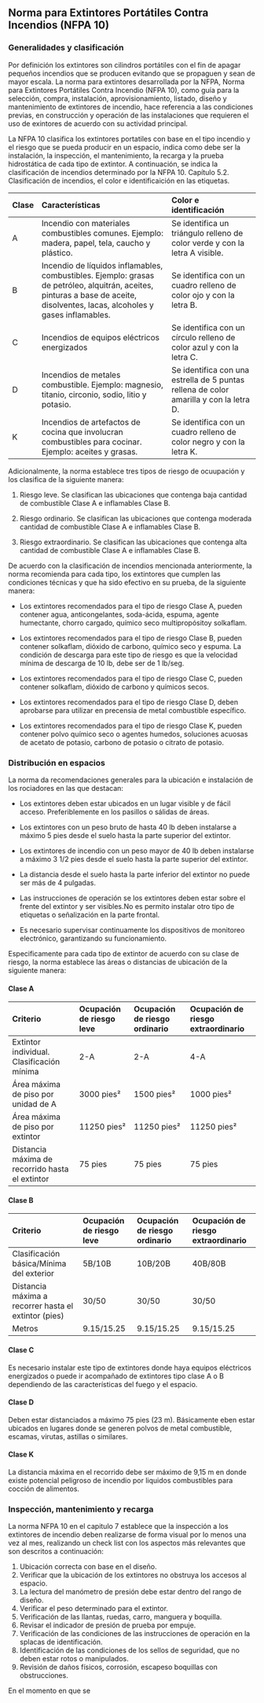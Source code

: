 ## Norma para Extintores Portátiles Contra Incendios (NFPA 10)

### Generalidades y clasificación
Por definición los extintores son cilindros portátiles con el fin de apagar pequeños incendios que se producen evitando que se propaguen y sean de mayor escala. La norma para extintores desarrollada por la NFPA, Norma para Extintores Portátiles Contra Incendio (NFPA 10), como guía para la selección, compra, instalación, aprovisionamiento, listado, diseño y mantenimiento de extintores de incendio, hace referencia a las condiciones previas, en construcción y operación de las instalaciones que requieren el uso de exintores de acuerdo con su actividad principal.

La NFPA 10 clasifica los extintores portatiles con base en el tipo incendio y el riesgo que se pueda producir en un espacio, indica como debe ser la instalación, la inspección, el mantenimiento, la recarga y la prueba hidrostática de cada tipo de extintor. A continuación, se indica la clasificación de incendios determinado por la NFPA 10. Capítulo 5.2. Clasificación de incendios, el color e identificaición en las etiquetas. 

| Clase | Características | Color e identificación |
|:-------|:-----------------|:----------|
| A | Incendio con materiales combustibles comunes. Ejemplo: madera, papel, tela, caucho y plástico. | Se identifica un triángulo relleno de color verde y con la letra A visible. |
| B | Incendio de líquidos inflamables, combustibles. Ejemplo: grasas de petróleo, alquitrán, aceites, pinturas a base de aceite, disolventes, lacas, alcoholes y gases inflamables. | Se identifica con un cuadro relleno de color ojo y con la letra B.|
| C | Incendios de equipos eléctricos energizados | Se identifica con un círculo relleno de color azul y con la letra C. |
| D | Incendios de metales combustible. Ejemplo: magnesio, titanio, circonio, sodio, litio y potasio. |  Se identifica con una estrella de 5 puntas rellena de color amarilla y con la letra D.|
| K | Incendios de artefactos de cocina que involucran combustibles para cocinar. Ejemplo: aceites y grasas. |  Se identifica con un cuadro relleno de color negro y con la letra K.|

Adicionalmente, la norma establece tres tipos de riesgo de ocuupación y los clasifica de la siguiente manera:

1. Riesgo leve. Se clasifican las ubicaciones que contenga baja cantidad de combustible Clase A e inflamables Clase B.

2. Riesgo ordinario. Se clasifican las ubicaciones que contenga moderada cantidad de combustible Clase A e inflamables Clase B.

3. Riesgo extraordinario. Se clasifican las ubicaciones que contenga alta cantidad de combustible Clase A e inflamables Clase B.

De acuerdo con la clasificación de incendios mencionada anteriormente, la norma recomienda para cada tipo, los extintores que cumplen las condiciones técnicas y que ha sido efectivo en su prueba, de la siguiente manera:

- Los extintores recomendados para el tipo de riesgo Clase A, pueden contener agua, anticongelantes, soda-ácida, espuma, agente humectante, chorro cargado, químico seco multipropósitoy solkaflam.

- Los extintores recomendados para el tipo de riesgo Clase B, pueden contener solkaflam, dióxido de carbono, químico seco y espuma. La condición de descarga para este tipo de riesgo es que la velocidad mínima de descarga de 10 lb, debe ser de 1 lb/seg.

- Los extintores recomendados para el tipo de riesgo Clase C, pueden contener solkaflam, dióxido de carbono y químicos secos. 

- Los extintores recomendados para el tipo de riesgo Clase D, deben aprobarse para utilizar en precensia de metal combustible específico.

- Los extintores recomendados para el tipo de riesgo Clase K, pueden contener polvo químico seco o agentes humedos, soluciones acuosas de acetato de potasio, carbono de potasio o citrato de potasio.

### Distribución en espacios 

La norma da recomendaciones generales para la ubicación e instalación de los rociadores en las que destacan: 

- Los extintores deben estar ubicados en un lugar visible y de fácil acceso. Preferiblemente en los pasillos o sálidas de áreas. 

- Los extintores con un peso bruto de hasta 40 lb deben instalarse a máximo 5 pies desde el suelo hasta la parte superior del extintor. 

- Los extintores de incendio con un peso mayor de 40 lb deben instalarse a máximo 3 1/2 pies desde el suelo hasta la parte superior del extintor. 

- La distancia desde el suelo hasta la parte inferior del extintor no puede ser más de 4 pulgadas. 

- Las instrucciones de operación se los extintores deben estar sobre el frente del extintor y ser visibles.No es permito instalar otro tipo de etiquetas o señalización en la parte frontal. 

- Es necesario supervisar continuamente los dispositivos de monitoreo electrónico, garantizando su funcionamiento. 

Especificamente para cada tipo de extintor de acuerdo con su clase de riesgo, la norma establece las áreas o distancias de ubicación de la siguiente manera:

#### Clase A

| Criterio | Ocupación de riesgo leve | Ocupación de riesgo ordinario | Ocupación de riesgo extraordinario |
|:-------|:-----------------|:----------|:------|
| Extintor individual. Clasificación mínima | 2-A | 2-A | 4-A |
| Área máxima de piso por unidad de A | 3000 pies²| 1500 pies²| 1000 pies² |
| Área máxima de piso por extintor | 11250 pies²| 11250 pies²| 11250 pies² |
| Distancia máxima de recorrido hasta el extintor | 75 pies| 75 pies| 75 pies |

#### Clase B

| Criterio | Ocupación de riesgo leve | Ocupación de riesgo ordinario | Ocupación de riesgo extraordinario |
|:-------|:-----------------|:----------|:------|
| Clasificación básica/Mínima del exterior | 5B/10B | 10B/20B | 40B/80B |
| Distancia máxima a recorrer hasta el extintor (pies) | 30/50| 30/50 | 30/50 |
| Metros | 9.15/15.25 | 9.15/15.25 | 9.15/15.25 |

#### Clase C

Es necesario instalar este tipo de extintores donde haya equipos eléctricos energizados o puede ir acompañado de extintores tipo clase A o B dependiendo de las características del fuego y el espacio.

#### Clase D

Deben estar distanciados a máximo 75 pies (23 m). Básicamente eben estar ubicados en lugares donde se generen polvos de metal combustible, escamas, virutas, astillas o similares.

#### Clase K 

La distancia máxima en el recorrido debe ser máximo de 9,15 m en donde existe potencial peligroso de incendio por liquidos combustibles para cocción de alimentos. 

### Inspección, mantenimiento y recarga

La norma NFPA 10 en el capitulo 7 establece que la inspección a los extintores de incendio deben realizarse de forma visual por lo menos una vez al mes, realizando un check list con los aspectos más relevantes que son descritos a continuación:

1. Ubicación correcta con base en el diseño.
2. Verificar que la ubicación de los extintores no obstruya los accesos al espacio.
3. La lectura del manómetro de presión debe estar dentro del rango de diseño.
4. Verificar el peso determinado para el extintor. 
5. Verificación de las llantas, ruedas, carro, manguera y boquilla.
6. Revisar el indicador de presión de prueba por empuje.
7. Verificación de las condiciones de las instrucciones de operación en la splacas de identificación.
8. Identificación de las condiciones de los sellos de seguridad, que no deben estar rotos o manipulados.
9. Revisión de daños físicos, corrosión, escapeso boquillas con obstrucciones.

En el momento en que se 

